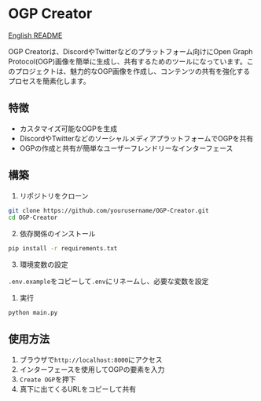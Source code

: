 # OGP Creator

[English README](README.md)

OGP Creatorは、DiscordやTwitterなどのプラットフォーム向けにOpen Graph Protocol(OGP)画像を簡単に生成し、共有するためのツールになっています。このプロジェクトは、魅力的なOGP画像を作成し、コンテンツの共有を強化するプロセスを簡素化します。

## 特徴

- カスタマイズ可能なOGPを生成
- DiscordやTwitterなどのソーシャルメディアプラットフォームでOGPを共有
- OGPの作成と共有が簡単なユーザーフレンドリーなインターフェース

## 構築

1. リポジトリをクローン

```bash
git clone https://github.com/yourusername/OGP-Creator.git
cd OGP-Creator
```

2. 依存関係のインストール

```bash
pip install -r requirements.txt
```

3. 環境変数の設定

`.env.example`をコピーして`.env`にリネームし、必要な変数を設定

1. 実行

```bash
python main.py
```

## 使用方法

1. ブラウザで`http://localhost:8000`にアクセス
2. インターフェースを使用してOGPの要素を入力
3. `Create OGP`を押下
4. 真下に出てくるURLをコピーして共有
